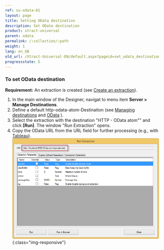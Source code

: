 ```yaml
---
ref: xu-odata-01
layout: page
title: Setting OData destination
description: Set OData destination
product: xtract-universal
parent: odata
permalink: /:collection/:path
weight: 1
lang: en_GB
old_url: /Xtract-Universal-EN/default.aspx?pageid=set_odata_destination
progressstate: 5
---
```


### To set OData destination
**Requirement:** An extraction is created (see [Create an extraction](../../getting-started/define-a-table-extraction)).

1. In the main window of the Designer, navigat to menu item **Server > Manage Destinations**.
2. Define a default http-odata-atom-Destination (see [Managing destinations](../managing-destinations) and [OData](../odata) ).
3. Select the extraction with the destination "HTTP - OData atom"" and click **[Run]**. 
The window "Run Extraction" opens.
4. Copy the OData URL from the URL field for further processing (e.g., with [Tableau](../tableau/tableau-with-odata/extraction-odata-tableau)).
![XU-OData-URL](/img/content/XU-OData-URL.png){:class="img-responsive"}


